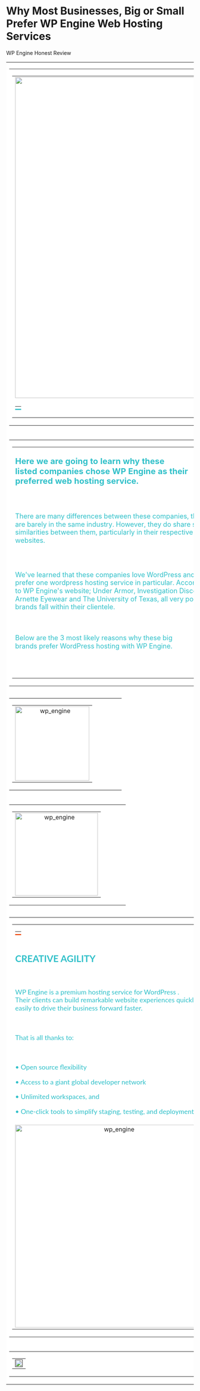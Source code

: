 # Why Most Businesses, Big or Small Prefer WP Engine Web Hosting Services
WP Engine Honest Review
<td class="esd-stripe esd-checked" esd-custom-block-id="8590" align="center" bgcolor="transparent" style="background-image:url(https://fbhxbm.stripocdn.email/content/guids/CABINET_3315028da228de06ac66fc601b0f9e9c/images/40111570549474931.jpg);background-color: transparent; background-position: left top; background-repeat: no-repeat;" background="https://fbhxbm.stripocdn.email/content/guids/CABINET_3315028da228de06ac66fc601b0f9e9c/images/40111570549474931.jpg">
    <table class="es-content-body" width="900" cellspacing="0" cellpadding="0" bgcolor="#ffffff" align="center">
        <tbody>
            <tr></tr>
            <tr>
                <td class="esd-structure es-p20t es-p20r es-p20l" align="left">
                    <table cellpadding="0" cellspacing="0" width="100%">
                        <tbody>
                            <tr>
                                <td width="860" class="esd-container-frame" align="center" valign="top">
                                    <table cellpadding="0" cellspacing="0" width="100%">
                                        <tbody>
                                            <tr>
                                                <td align="center" class="esd-block-image">
                                                    <a target="_blank"><img class="adapt-img" src="https://fbhxbm.stripocdn.email/content/guids/CABINET_3315028da228de06ac66fc601b0f9e9c/images/74121570560005554.png" alt style="display: block;" width="860"></a></td>
                                            </tr>
                                            <tr>
                                                <td align="center" class="esd-block-spacer es-p20">
                                                    <table border="0" width="100%" height="100%" cellpadding="0" cellspacing="0">
                                                        <tbody>
                                                            <tr>
                                                                <td style="border-bottom: 3px solid rgb(48, 192, 201); background: none; height: 1px; width: 100%; margin: 0px;"></td>
                                                            </tr>
                                                        </tbody>
                                                    </table>
                                                </td>
                                            </tr>
                                        </tbody>
                                    </table>
                                </td>
                            </tr>
                        </tbody>
                    </table>
                </td>
            </tr>
            <tr>
                <td class="esd-structure es-p20t es-p20r es-p20l" align="left" style="background-position: left top; background-color: transparent;" bgcolor="transparent">
                    <!--[if mso]><table width="860" cellpadding="0" cellspacing="0"><tr><td width="554" valign="top"><![endif]-->
                    <table cellpadding="0" cellspacing="0" class="es-left" align="left">
                        <tbody>
                            <tr>
                                <td width="554" class="es-m-p0r es-m-p20b esd-container-frame" valign="top" align="center">
                                    <table cellpadding="0" cellspacing="0" width="100%">
                                        <tbody>
                                            <tr>
                                                <td align="left" class="esd-block-text">
                                                    <p style="font-size: 22px; color: #30c0c9; line-height: 120%;"><strong>Here we are going to learn why these listed&nbsp;companies chose&nbsp;WP Engine as their preferred web hosting service. </strong></p>
                                                    <p style="font-size: 22px; color: #30c0c9; line-height: 120%;"><br></p>
                                                    <p style="font-size: 18px; color: #30c0c9; line-height: 120%;">There are many differences between these companies, they are barely&nbsp;in the same industry. However, they do share some similarities between them, particularly in their respective websites.</p>
                                                    <p style="font-size: 22px; color: #30c0c9; line-height: 120%;"><br></p>
                                                    <p style="font-size: 18px; color: #30c0c9; line-height: 120%;">We've learned that these companies love&nbsp;WordPress and prefer one wordpress&nbsp;hosting service in particular. According to WP Engine's website; Under Armor, Investigation Discovery, Arnette Eyewear and The University of Texas, all very popular brands fall within&nbsp;their clientele.</p>
                                                    <p style="font-size: 18px; color: #30c0c9; line-height: 120%;"><br></p>
                                                    <p style="font-size: 22px; color: #30c0c9; line-height: 120%;"><span style="font-size: 18px; line-height: 120%;">Below are the 3 most likely&nbsp;reasons why these big brands&nbsp;prefer WordPress hosting with WP Engine.</span><span style="font-size: 18px; line-height: 120%;"></span></p>
                                                    <p style="font-size: 22px; color: #30c0c9; line-height: 120%;"><br></p>
                                                </td>
                                            </tr>
                                        </tbody>
                                    </table>
                                </td>
                            </tr>
                        </tbody>
                    </table>
                    <!--[if mso]></td><td width="20"></td><td width="286" valign="top"><![endif]-->
                    <table cellpadding="0" cellspacing="0" align="right">
                        <tbody>
                            <tr>
                                <td width="286" align="left" class="esd-container-frame">
                                    <table cellpadding="0" cellspacing="0" width="100%">
                                        <tbody>
                                            <tr>
                                                <td align="center" class="esd-block-image">
                                                    <a target="_blank" href="http://shrsl.com/1v9t2"><img class="adapt-img" src="https://fbhxbm.stripocdn.email/content/guids/CABINET_3315028da228de06ac66fc601b0f9e9c/images/29511570557772326.png" alt="wp_engine" style="display: block;" width="199" title="wp_engine"></a></td>
                                            </tr>
                                        </tbody>
                                    </table>
                                </td>
                            </tr>
                        </tbody>
                    </table>
                    <!--[if mso]></td></tr></table><![endif]-->
                </td>
            </tr>
            <tr>
                <td class="esd-structure es-p20t es-p20r es-p20l" align="left" style="background-position: left top; background-color: rgb(255, 255, 255);" bgcolor="#ffffff">
                    <!--[if mso]><table width="860" cellpadding="0" cellspacing="0"><tr><td width="297" valign="top"><![endif]-->
                    <table cellpadding="0" cellspacing="0" class="es-left" align="left">
                        <tbody>
                            <tr>
                                <td width="297" class="es-m-p0r es-m-p20b esd-container-frame" valign="top" align="center">
                                    <table cellpadding="0" cellspacing="0" width="100%" style="background-position: left top;">
                                        <tbody>
                                            <tr>
                                                <td align="center" class="esd-block-image">
                                                    <a target="_blank" href="http://shrsl.com/1v9t2"><img class="adapt-img" src="https://fbhxbm.stripocdn.email/content/guids/CABINET_3315028da228de06ac66fc601b0f9e9c/images/15141570470898126" alt="wp_engine" style="display: block;" width="222" title="wp_engine"></a></td>
                                            </tr>
                                        </tbody>
                                    </table>
                                </td>
                            </tr>
                        </tbody>
                    </table>
                    <!--[if mso]></td><td width="20"></td><td width="543" valign="top"><![endif]-->
                    <table cellpadding="0" cellspacing="0" align="right">
<tbody>
<tr>
<td width="543" align="left" class="esd-container-frame">
<table cellpadding="0" cellspacing="0" width="100%" style="background-position: left top;">
 <tbody>
<tr>
<td align="center" class="esd-block-spacer es-p20">
<table border="0" width="100%" height="100%" cellpadding="0" cellspacing="0">
<tbody>
<tr>
<td style="border-bottom: 3px solid rgb(239, 80, 23); background: none; height: 1px; width: 100%; margin: 0px;"></td>
 </tr>
</tbody>
</table>
</td>
</tr>
<tr>
                                                <td align="left" class="esd-block-text">
                                                    <p style="font-size: 25px; font-family: lato, &quot;helvetica neue&quot;, helvetica, arial, sans-serif; color: rgb(48, 192, 201); line-height: 120%;"><strong>CREATIVE AGILITY </strong></p>
                                                    <p style="font-size: 18px; font-family: lato, &quot;helvetica neue&quot;, helvetica, arial, sans-serif; color: rgb(48, 192, 201); line-height: 120%;"><br></p>
                                                    <p style="font-size: 18px; font-family: lato, &quot;helvetica neue&quot;, helvetica, arial, sans-serif; color: rgb(48, 192, 201); line-height: 120%;">WP Engine is a premium hosting service&nbsp;for WordPress . Their&nbsp;clients&nbsp;can build remarkable website experiences quickly and easily to drive their&nbsp;business forward faster.</p>
                                                    <p style="font-size: 18px; font-family: lato, &quot;helvetica neue&quot;, helvetica, arial, sans-serif; color: rgb(48, 192, 201); line-height: 120%;"><br></p>
                                                    <p style="font-size: 18px; font-family: lato, &quot;helvetica neue&quot;, helvetica, arial, sans-serif; color: rgb(48, 192, 201); line-height: 120%;">That is all thanks to:</p>
                                                    <p style="font-size: 18px; font-family: lato, &quot;helvetica neue&quot;, helvetica, arial, sans-serif; color: rgb(48, 192, 201); line-height: 120%;"><br></p>
                                                    <p style="font-size: 18px; font-family: lato, &quot;helvetica neue&quot;, helvetica, arial, sans-serif; color: rgb(48, 192, 201); line-height: 120%;">• Open source flexibility</p>
                                                    <p style="font-size: 18px; font-family: lato, &quot;helvetica neue&quot;, helvetica, arial, sans-serif; color: rgb(48, 192, 201); line-height: 120%;">• Access to a giant global developer network</p>
                                                    <p style="font-size: 18px; font-family: lato, &quot;helvetica neue&quot;, helvetica, arial, sans-serif; color: rgb(48, 192, 201); line-height: 120%;">• Unlimited workspaces, and</p>
                                                    <p style="font-size: 18px; font-family: lato, &quot;helvetica neue&quot;, helvetica, arial, sans-serif; color: rgb(48, 192, 201); line-height: 120%;">• One-click tools to simplify staging, testing, and deployment</p>
                                                </td>
                                            </tr>
                                            <tr>
                                                <td align="center" class="esd-block-image">
                                                    <a target="_blank" href="http://shrsl.com/1v9t2"><img class="adapt-img" src="https://fbhxbm.stripocdn.email/content/guids/CABINET_3315028da228de06ac66fc601b0f9e9c/images/72561570555788769.png" alt="wp_engine" style="display: block;" width="543" title="wp_engine"></a></td>
                                            </tr>
                                        </tbody>
                                    </table>
                                </td>
 </tr>
 </tbody>
 </table>
                    <!--[if mso]></td></tr></table><![endif]-->
</td>
            </tr>
            <tr>
                <td class="esd-structure" align="left">
                    <table width="100%" cellspacing="0" cellpadding="0">
                        <tbody>
                            <tr>
                                <td class="esd-container-frame" width="900" valign="top" align="center">
                                    <table width="100%" cellspacing="0" cellpadding="0">
                                        <tbody>
                                            <tr>
                                                <td class="esd-block-banner" style="position: relative;" align="center" esdev-config="h2">
                                                    <a target="_blank" href><img class="adapt-img esdev-stretch-width esdev-banner-rendered" src="https://fbhxbm.stripocdn.email/content/guids/bannerImgGuid/images/30771571061682638.png" alt title width="100%"></a></td>
                                            </tr>
                                        </tbody>
                                    </table>
                                </td>
                            </tr>
                        </tbody>
                    </table>
                </td>
            </tr>
        </tbody>
    </table>
</td>
